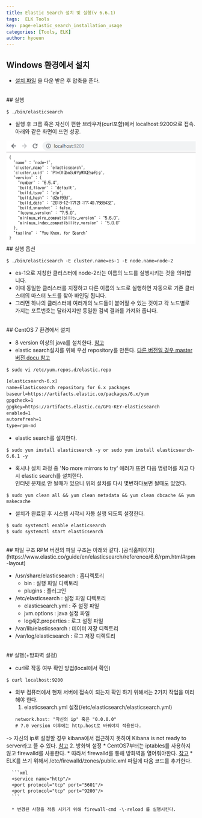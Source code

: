 ```yaml
---
title: Elastic Search 설치 및 실행(v 6.6.1)
tags:  ELK Tools
key: page-elastic_search_installation_usage
categories: [Tools, ELK]
author: hyoeun
---
```


## Windows 환경에서 설치

* [설치 파일](https://collabo.eloicube.com/redmine/projects/globalwiki/wiki/Elastic_Stack#Elastic-Stack-%EC%84%A4%EC%B9%98) 을 다운 받은 후 압축을 푼다.

<br>
## 실행

```console
$ ./bin/elasticsearch
```
* 실행 후 크롬 혹은 자신이 편한 브라우저(curl포함)에서 localhost:9200으로 접속. 아래와 같은 화면이 뜨면 성공.
<img alt=" " src="/assets/images/elasticsearch_install_success.png" width="600px">

<br>
## 실행 옵션

```console
$ ./bin/elasticsearch -E cluster.name=es-1 -E node.name=node-2
```

* es-1으로 지칭한 클러스터에 node-2라는 이름의 노드를 실행시키는 것을 의미합니다.
* 이때 동일한 클러스터를 지정하고 다른 이름의 노드로 실행하면 자동으로 기존 클러스터의 마스터 노드를 찾아 바인딩 됩니다.
* 그러면 하나의 클러스터에 여러개의 노드들이 붙어질 수 있는 것이고 각 노드별로 가지는 포트번호는 달라지지만 동일한 검색 결과를 가져와 줍니다.

<br>
## CentOS 7 환경에서 설치

* 8 version 이상의 java를 설치한다. [참고](https://blog.hanumoka.net/2018/04/30/centOs-20180430-centos-install-jdk/)
* elastic search설치를 위해 우선 repository를 만든다. [다른 버전일 경우 master 버전 docu 참고](https://www.elastic.co/guide/en/elasticsearch/reference/master/rpm.html##rpm-repo)
```console
$ sudo vi /etc/yum.repos.d/elastic.repo
```
```xml
[elasticsearch-6.x]
name=Elasticsearch repository for 6.x packages
baseurl=https://artifacts.elastic.co/packages/6.x/yum
gpgcheck=1
gpgkey=https://artifacts.elastic.co/GPG-KEY-elasticsearch
enabled=1
autorefresh=1
type=rpm-md
```

* elastic search를 설치한다.
```console
$ sudo yum install elasticsearch -y or sudo yum install elasticsearch-6.6.1 -y
```

* 혹시나 설치 과정 중 'No more mirrors to try' 에러가 뜨면 다음 명령어를 치고 다시 elastic search를 설치한다.<br>
인터넷 문제로 안 될때가 있으니 위의 설치를 다시 몇번하다보면 될때도 있었다.
```console
$ sudo yum clean all && yum clean metadata && yum clean dbcache && yum makecache
```

* 설치가 완료된 후 시스템 시작시 자동 실행 되도록 설정한다.
```console
$ sudo systemctl enable elasticsearch
$ sudo systemctl start elasticsearch
```

<br>
## 파일 구조
RPM 버전의 파일 구조는 아래와 같다. [공식홈페이지](https://www.elastic.co/guide/en/elasticsearch/reference/6.6/rpm.html#rpm-layout)

* /usr/share/elasticsearch : 홈디렉토리
  * bin : 실행 파일 디렉토리
  * plugins : 플러그인
* /etc/elasticsearch : 설정 파일 디렉토리
  * elasticsearch.yml : 주 설정 파일
  * jvm.options : java 설정 파일
  * log4j2.properties : 로그 설정 파일
* /var/lib/elasticsearch : 데이터 저장 디렉토리
* /var/log/elasticsearch : 로그 저장 디렉토리

<br>
## 실행(+방화벽 설정)

* curl로 작동 여부 확인 방법(local에서 확인)
```console
$ curl localhost:9200
```
* 외부 컴퓨터에서 현재 서버에 접속이 되는지 확인 하기 위해서는 2가지 작업을 미리 해야 한다.
  1. elasticsearch.yml 설정(/etc/elasticsearch/elasticsearch.yml)
  ```xml
  network.host: "자신의 ip" 혹은 "0.0.0.0"
  # 7.0 version 이후에는 http.host로 바꿔야지 적용된다.
  ```
-> 자신의 ip로 설정할 경우 kibana에서 접근하지 못하여 Kibana is not ready to server라고 뜰 수 있다. [참고](https://www.elastic.co/guide/en/elasticsearch/reference/6.1/modules-network.html#network-interface-values)
  2. 방화벽 설정
    * CentOS7부터는 iptables를 사용하지 않고 firewalld를 사용한다. 
    * 따라서 firewalld를 통해 방화벽을 열어줘야한다. [참고](https://conory.com/blog/42477)
    * ELK를 쓰기 위해서 /etc/firewalld/zones/public.xml 파일에 다음 코드를 추가한다.
    
      ```xml
      <service name="http"/>
      <port protocol="tcp" port="5601"/>
      <port protocol="tcp" port="9200"/>
      ```

      * 변경된 사항을 적용 시키기 위해 firewall-cmd -\-reload 를 실행시킨다.